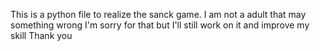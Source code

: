 This is a python file to realize the sanck game.
I am not a adult that may something wrong
I'm sorry for that but I'll still work on it and improve my skill
Thank you
